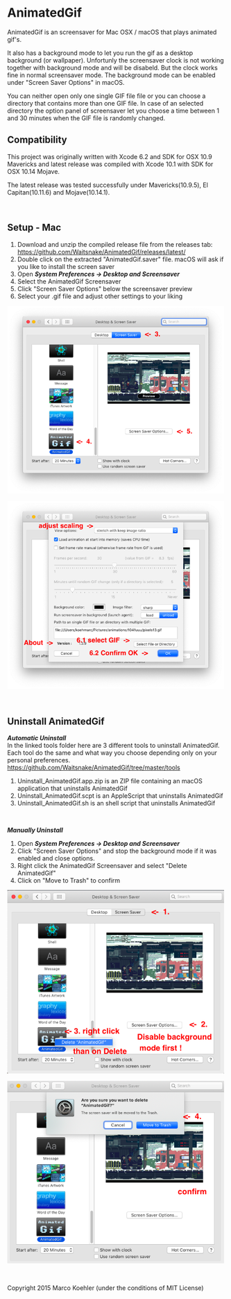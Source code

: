 # AnimatedGif

AnimatedGif is an screensaver for Mac OSX / macOS that plays animated gif's.

It also has a background mode to let you run the gif as a desktop background (or wallpaper). Unfortunly the screensaver clock is not working together with background mode and will be disabeld. But the clock works fine in normal screensaver mode. The background mode can be enabled under "Screen Saver Options" in macOS.

You can neither open only one single GIF file file or you can choose a directory that contains more than one GIF file. In case of an selected directory the option panel of screensaver let you choose a time between 1 and 30 minutes when the GIF file is randomly changed.
<br>

## Compatibility

This project was originally written with Xcode 6.2 and SDK for OSX 10.9 Mavericks and latest release was compiled with Xcode 10.1 with SDK for OSX 10.14 Mojave.

The latest release was tested successfully under Mavericks(10.9.5), El Capitan(10.11.6) and Mojave(10.14.1).

<br>

## Setup - Mac

1. Download and unzip the compiled release file from the releases tab: https://github.com/Waitsnake/AnimatedGif/releases/latest/
2. Double click on the extracted "AnimatedGif.saver" file. macOS will ask if you like to install the screen saver
3. Open ***System Preferences -> Desktop and Screensaver***
4. Select the AnimatedGif Screensaver
5. Click "Screen Saver Options" below the screensaver preview
6. Select your .gif file and adjust other settings to your liking
<p align="left">
<img src="readme_extra/screensaver.png?raw=true" width="500"/>
</p>
<p align="left">
<img src="readme_extra/options.png?raw=true" width="500"/>
</p>
<br>


## Uninstall AnimatedGif

***Automatic Uninstall***
<br>
In the linked tools folder here are 3 different tools to uninstall AnimatedGif. Each tool do the same and what way you choose depending only on your personal preferences.
https://github.com/Waitsnake/AnimatedGif/tree/master/tools

1. Uninstall_AnimatedGif.app.zip is an ZIP file containing an macOS application that uninstalls AnimatedGif
2. Uninstall_AnimatedGif.scpt is an AppleScript that uninstalls AnimatedGif
3. Uninstall_AnimatedGif.sh is an shell script that uninstalls AnimatedGif
<br>

***Manually Uninstall***
<br>
1. Open ***System Preferences -> Desktop and Screensaver***
2. Click "Screen Saver Options" and stop the background mode if it was enabled and close options.
3. Right click the AnimatedGif Screensaver and select "Delete AnimatedGif"
4. Click on "Move to Trash" to confirm
<p align="left">
<img src="readme_extra/delete1.png?raw=true" width="500"/>
</p>
<p align="left">
<img src="readme_extra/delete2.png?raw=true" width="500"/>
</p>
<br>


Copyright 2015 Marco Koehler
(under the conditions of MIT License)
